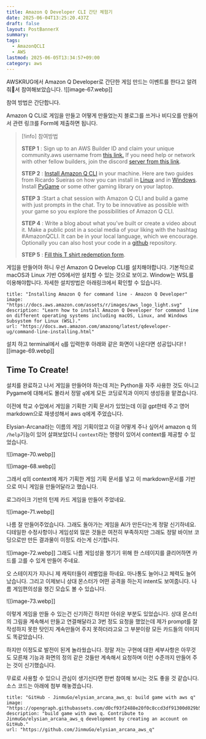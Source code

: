 ```yaml
---
title: Amazon Q Developer CLI 간단 체험기
date: 2025-06-04T13:25:20.437Z
draft: false
layout: PostBannerX
summary:
tags:
  - AmazonQCLI
  - AWS
lastmod: 2025-06-05T13:34:57+09:00
category: aws
---
```


AWSKRUG에서 Amazon Q Developer로 간단한 게임 만드는 이벤트를 한다고 알려줘서 참여해보았습니다.
![[image-67.webp]]

참여 방법은 간단합니다.

Amazon Q CLI로 게임을 만들고 어떻게 만들었는지 블로그를 쓰거나 비디오를 만들어서 관련 링크를 Form에 제출하면 됩니다.

> [!info] 참여방법
>
> **STEP 1** : Sign up to an AWS Builder ID and claim your unique community.aws username from [this link.](https://community.aws/builderid?trk=b085178b-f0cb-447b-b32d-bd0641720467&sc_channel=el) If you need help or network with other fellow builders, join the discord [server from this link](https://discord.gg/KNC9JQAfKT).
>
> **STEP 2** : [Install Amazon Q CLI](https://docs.aws.amazon.com/amazonq/latest/qdeveloper-ug/command-line-installing.html) in your machine. Here are two guides from Ricardo Sueiras on how you can install in [Linux](https://community.aws/content/2ulGwNwLFj5grS8hXJBMCN78Qwl/the-essential-guide-to-installing-amazon-q-developer-cli-on-linux?trk=6f6cb092-f1ba-456b-8644-73ed7ccbd567&sc_channel=el_) and in [Windows](https://community.aws/content/2v5PptEEYT2y0lRmZbFQtECA66M/the-essential-guide-to-installing-amazon-q-developer-cli-on-windows?trk=e07eca93-fa2f-4351-b567-f293b83eb635&sc_channel=el_). Install [PyGame](https://www.pygame.org/wiki/GettingStarted) or some other gaming library on your laptop.
>
> **STEP 3** :Start a chat session with Amazon Q CLI and build a game with just prompts in the chat. Try to be innovative as possible with your game so you explore the possibilities of Amazon Q CLI.
>
> **STEP 4** : Write a blog about what you’ve built or create a video about it. Make a public post in a social media of your liking with the hashtag #AmazonQCLI. It can be in your local language, which we encourage. Optionally you can also host your code in a [github](https://github.com/) repository.
>
> **STEP 5** : [Fill this T shirt redemption form](https://pulse.aws/survey/ZO9G4AEL).

게임을 만들어야 하니 우선 Amazon Q Develop CLI를 설치해야합니다.
기본적으로 macOS과 Linux 기반 OS에서만 설치할 수 있는 것으로 보이고. Window는 WSL를 이용해야합니다. 자세한 설치방법은 아래링크에서 확인할 수 있습니다.

```embed
title: "Installing Amazon Q for command line - Amazon Q Developer"
image: "https://docs.aws.amazon.com/assets/r/images/aws_logo_light.svg"
description: "Learn how to install Amazon Q Developer for command line on different operating systems including macOS, Linux, and Windows Subsystem for Linux (WSL)."
url: "https://docs.aws.amazon.com/amazonq/latest/qdeveloper-ug/command-line-installing.html"
```

설치 하고 terminal에서 `q`를 입력한후 아래와 같은 화면이 나온다면 성공입니다!
![[image-69.webp]]

## Time To Create!

설치를 완료하고 나서 게임을 만들어야 하는데 저는 Python을 자주 사용한 것도 아니고 Pygame에 대해서도 몰라서 정말 `q`에게 모든 코딩로직과 이미지 생성등을 맡겼습니다.

이전에 학교 수업에서 게임을 기획한 기획 문서가 있었는데 이걸 gpt한테 주고 영어 markdown으로 재생성해서 aws q에게 주었습니다.

Elysian-Arcana라는 이름의 게임 기획이었고 이걸 어떻게 주나 싶어서 amazon q 의 `/help`기능이 있어 살펴보았더니 `context`라는 명령이 있어서 context를 제공할 수 있었습니다.

![[image-70.webp]]

![[image-68.webp]]

그래서 q의 context에 제가 기획한 게임 기획 문서를 넣고 이 markdown문서를 기반으로 미니 게임을 만들어달라고 했습니다.

로그라이크 기반의 턴제 카드 게임을 만들어 주었네요.

![[image-71.webp]]

나름 잘 만들어주었습니다. 그래도 돌아가는 게임을 AI가 만든다는게 정말 신기하네요. 디테일한 수정사항이나 게임성외 많은 것들은 여전히 부족하지만 그래도 정말 바이브 코딩으로만 만든 결과물이 이정도 라는게 신기합니다.

![[image-72.webp]]
그래도 나름 게임성을 챙기기 위해 한 스테이지를 클리어하면 카드를 고를 수 있게 만들어 주네요.

오 스테이지가 지나니 제 캐릭터들이 레벨업을 하네요. 마나통도 늘어나고 체력도 늘어났습니다. 그리고 이제보니 상대 몬스터가 어떤 공격을 하는지 intent도 보여줍니다. 나름 게임편의성을 챙긴 모습도 볼 수 있습니다.

![[image-73.webp]]

이렇게 게임을 만들 수 있는건 신기하긴 하지만 아쉬운 부분도 있었습니다.
상대 몬스터의 그림을 계속해서 만들고 연결해달라고 3번 정도 요청을 했었는데 제가 prompt를 잘 작성하지 못한 탓인지 계속만들어 주지 못하더라고요 그 부분이랑 모든 카드들의 이미지도 똑같았습니다.

하지만 이정도로 발전이 된게 놀라웠습니다. 정말 저는 구현에 대한 세부사항은 아무것도 모른채 기능과 화면의 정의 같은 것들만 계속해서 요청하며 이런 수준까지 만들어 주는 것이 신기했습니다.

무료로 사용할 수 있으니 관심이 생기신다면 한번 참여해 보시는 것도 좋을 것 같습니다. 소스 코드는 아래에 첨부 해놓겠습니다.

```embed
title: "GitHub - JinmuGo/elysian_arcana_aws_q: build game with aws q"
image: "https://opengraph.githubassets.com/d0cf93f2488e20f0c8ccd3df91300d029b5f4bfc5f2e02ab63a5acd186bd0c03/JinmuGo/elysian_arcana_aws_q"
description: "build game with aws q. Contribute to JinmuGo/elysian_arcana_aws_q development by creating an account on GitHub."
url: "https://github.com/JinmuGo/elysian_arcana_aws_q"
```
